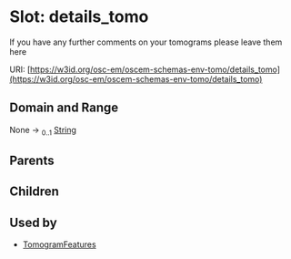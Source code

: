 
# Slot: details_tomo

If you have any further comments on your tomograms please leave them here

URI: [https://w3id.org/osc-em/oscem-schemas-env-tomo/details_tomo](https://w3id.org/osc-em/oscem-schemas-env-tomo/details_tomo)


## Domain and Range

None &#8594;  <sub>0..1</sub> [String](types/String.md)

## Parents


## Children


## Used by

 * [TomogramFeatures](TomogramFeatures.md)
